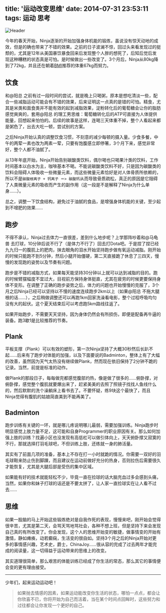 title: '运动改变思维'
date: 2014-07-31 23:53:11
tags: 运动 思考
---
![Header](/wechat-blog/imgs/2014-07/running.jpg)

今年的春天开始，Ninja逐渐的开始加强身体机能的锻炼，虽说没有惊天动地的成效，但是的确也带来了不错的效果。之前的日子波澜不惊，回过头来看发现过的挺颓的，尤其是12年从美国暴饮暴食回来后发现整个人胖的想死了，后知后觉后发现这种糟糕的状态真是可怕。是时候做出一些改变了。3个月后，Ninja从80kg降到了72kg，并且还在朝着[BMI](http://baike.baidu.com/view/966047.htm)推荐的体重67kg而努力。

饮食
-----

和@阳总 之前有过一段时间的尝试，就是晚上只喝粥，原本是想吃清淡一些，配合一些减脂运动可能会有不错的效果，后来证明这一点真的是错的可怕。精食，尤其是米类和面食类并不能有效的起到减脂效果，淀粉转化后的葡萄糖会让你的脂肪感觉爽爽的，套用@阳总 的理工男思维：葡萄糖转化后的ATP可直接为人体提供能量，回想起来怕怕的。后续的故事是这样，连喝三天体重不掉，整个人看起来都是粥色了，出去大吃一顿，尝试别的方案。

之后Ninja开始认真的调整饮食习惯，不刻意的减少每顿的摄入量。少食多餐，中午的两荤一素也改为两素一荤，只要有饱腹感立即停箸，3个月下来，感觉非常好，整个人都不油腻了。

从13年年底开始，Ninja开始告别碳酸类饮料，偶尔喝也只喝果汁类的饮料，工作时间基本以白水为主，咖啡基本不喝。不能说碳酸类饮料不好，只是因为碳酸类的饮料会阻碍人体吸收一些微量元素，而这些微量元素恰好是对人体骨质所依赖的，所以不是`碳酸根离子 + 钙离子 ＝> 碳酸钙`从而导致骨质疏松，真正的原因是它阻碍了人类微量元素的吸收而产生的副作用（这一段是不是解释了Ninja为什么单身……）。

总之，调整一下饮食结构，避免过于油腻的食品，是增强身体机能的关键，至少起到不增肥的效果……

跑步
-----

不得不承认，Ninja过去体力一直很差，差到什么地步呢？上学那阵吵着和@马龟兽 去打球，10分钟后说不行了（是体力不行了）回去打Dota吧。于是捏了捏已经九九归一的腹肌上的肥肉，抹去眼角的泪水开始坚持跑步做有氧运动减脂。刚开始的时候只能跑不到5分钟，然后小腿开始僵硬，第二天直接跪了休息了三四天，慢慢的发现跑的姿势以及节奏有问题。

跑步是不错的减脂方式，如果每天能坚持30分钟以上就可以达到减脂的目的。跑的时候臂摆幅度不宜过大，目视前方保持身体挺直，尤其在疲劳的时候更要保持身体不变形。在调整了正确的跑步姿势之后，体力的问题也开始慢慢的克服了，3个月之后Ninja已经可以坚持以不慢的速度连续跑步2km以上（如果@阳总 不拖大腿根的话……），之后稍做调整还可以再跑1km回家洗澡看电影，整个过程呼吸均匀没有大的起伏。这个夏天结束后可以考虑跑5km路线往返了。

如果开始跑步，不需要天天坚持，因为身体仍然会有所损伤，即便是配备再牛逼的装备。跑3歇1是比较推荐的节奏。

Plank
-----

平板支撑（Plank）可以有效的塑形，第一次Ninja坚持了大概30秒然后长趴不起……后来有了跑步对体能的加强，以及下面要说的Badminton，整体上有了大幅的改善，虽然因为天气太热没有继续做Plank，然而现在依旧保持了2分钟不跪的记录。当然，前提是标准的动作。

做Plank的那段日子，每每做完都感觉腹部灼热，像是做了很多的……俯卧撑，对俯卧撑，感觉整个腹肌就要爆出来了，赶紧美美的去照了照镜子找找人鱼线什么的，然后默默的洗个澡躺床上看书去了。不要怀疑，练9块这个最快了，而且Ninja觉得有腹肌的姑娘简直美到不能再美了。

Badminton
-----

跑步训练有关键的一环，就是哪儿疼说明哪儿最弱，需要加强训练。Ninja跑步时明显感觉上肢力量不足，这可能和自身Programmer的职业原因有关。那么如何加强上肢的训练？找遍小区也没发现有高低杠可以做引体向上，天天俯卧撑又寂寞的不行，那就选择打羽毛球吧，不但训练上肢，还练就一身的肺活量。

其实有了前面几项的准备，基本上不存在打一小时就跪的情况。你需要一双好的羽毛球鞋来防止伤到脚踝，而且建议在运动前做好充分的热身，否则拉伤后需要很久才能恢复，尤其是大腿后部是受伤的集中区域。

如果能有好的技术就能轻松不少，毕竟一直在捡球的话大脑充血过多会感到头痛，当然，如果你和妹子打球的话还是不要太拼了，让人家一直捡球实在让人看不过去……

思维
-----

如果一股脑的马上开始这些锻炼绝对是自我作死的表现，慢慢来吧，刚开始会觉得很辛苦，尤其是第二天，会骂天骂地骂社会，各种不想上班，但是坚持下来会发现自己真的有所改变了。你会发现，这个人的思维开始变的敏捷，做事情变的开始有激情，静如瘫痪，动若癫痫，生活变的很自如。坚持3个月之后的Ninja开始对更多的事情感兴趣，艺术史，爵士，ChinaJoy……很从容的完成了过去两年才能完成的阅读量，这一切得益于运动带来的思维上的改变。

其实道理很简单，那么艰苦的体能训练已经成了你生活的常态，那么其它的事情便会变的更有理由接受。

---

少年们，起来运动运动吧！

> 如果抛去情感的因素，如果运动能改变你生活的状态，哪怕一点点，都会让你欣喜不已，你将开始为自己而活着，当在某个时间点回眸时，这些努力和过往都会让你发现一个更好的自己。

